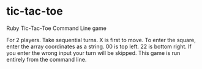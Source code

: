 # tic-tac-toe
Ruby Tic-Tac-Toe Command Line game

For 2 players. Take sequential turns. X is first to move. To enter the square, enter the array coordinates as a string.
00 is top left. 22 is bottom right. If you enter the wrong input your turn will be skipped.
This game is run entirely from the command line.